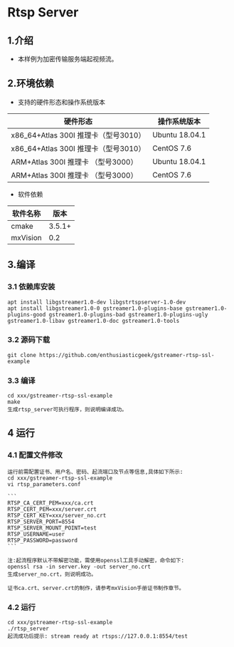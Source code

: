# Rtsp Server 

## 1.介绍

- 本样例为加密传输服务端起视频流。

## 2.环境依赖

- 支持的硬件形态和操作系统版本

| 硬件形态                             | 操作系统版本   |
| ------------------------------------ | -------------- |
| x86_64+Atlas 300I 推理卡（型号3010） | Ubuntu 18.04.1 |
| x86_64+Atlas 300I 推理卡（型号3010） | CentOS 7.6     |
| ARM+Atlas 300I 推理卡 （型号3000）   | Ubuntu 18.04.1 |
| ARM+Atlas 300I 推理卡 （型号3000）   | CentOS 7.6     |

- 软件依赖

| 软件名称 | 版本   |
| -------- | ------ |
| cmake    | 3.5.1+ |
| mxVision | 0.2    |

## 3.编译

### 3.1 依赖库安装

    apt install libgstreamer1.0-dev libgstrtspserver-1.0-dev
    apt install libgstreamer1.0-0 gstreamer1.0-plugins-base gstreamer1.0-plugins-good gstreamer1.0-plugins-bad gstreamer1.0-plugins-ugly gstreamer1.0-libav gstreamer1.0-doc gstreamer1.0-tools

### 3.2 源码下载

    git clone https://github.com/enthusiasticgeek/gstreamer-rtsp-ssl-example

### 3.3 编译

    cd xxx/gstreamer-rtsp-ssl-example
    make
    生成rtsp_server可执行程序，则说明编译成功。

## 4 运行

### 4.1  配置文件修改

    运行前需配置证书、用户名、密码、起流端口及节点等信息,具体如下所示:
    cd xxx/gstreamer-rtsp-ssl-example
    vi rtsp_parameters.conf

    ```
    RTSP_CA_CERT_PEM=xxx/ca.crt
    RTSP_CERT_PEM=xxx/server.crt
    RTSP_CERT_KEY=xxx/server_no.crt
    RTSP_SERVER_PORT=8554
    RTSP_SERVER_MOUNT_POINT=test
    RTSP_USERNAME=user
    RTSP_PASSWORD=password
    ```

    注:起流程序默认不带解密功能，需使用openssl工具手动解密，命令如下:
    openssl rsa -in server.key -out server_no.crt
    生成server_no.crt，则说明成功。

    证书ca.crt、server.crt的制作，请参考mxVision手册证书制作章节。

### 4.2 运行

    cd xxx/gstreamer-rtsp-ssl-example
    ./rtsp_server
    起流成功后提示: stream ready at rtsps://127.0.0.1:8554/test
